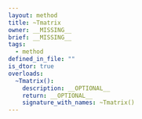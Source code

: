 ```yaml
---
layout: method
title: ~Tmatrix
owner: __MISSING__
brief: __MISSING__
tags:
  - method
defined_in_file: ""
is_dtor: true
overloads:
  ~Tmatrix():
    description: __OPTIONAL__
    return: __OPTIONAL__
    signature_with_names: ~Tmatrix()
---
```

